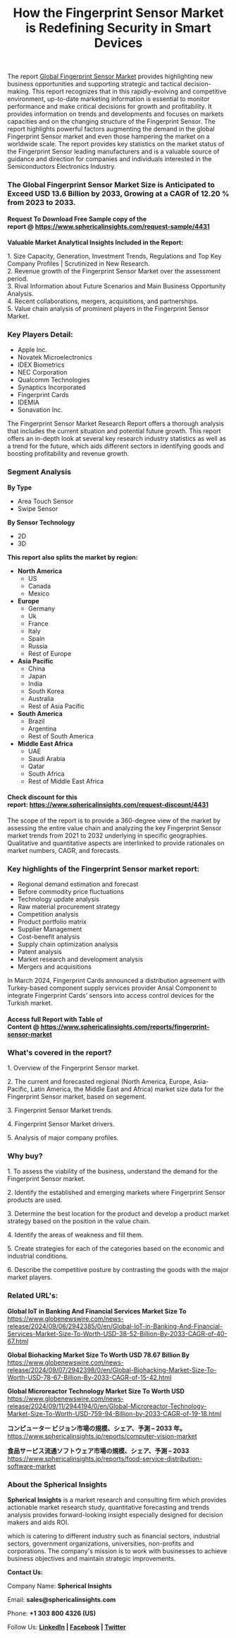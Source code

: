 <h1 style="text-align: center;">How the Fingerprint Sensor Market is Redefining Security in Smart Devices</h1>
<p>&nbsp;</p>
<p>The report&nbsp;<a href="https://www.sphericalinsights.com/reports/fingerprint-sensor-market" target="_blank" rel="noopener noreferrer">Global Fingerprint Sensor Market</a>&nbsp;provides highlighting new business opportunities and supporting strategic and tactical decision-making. This report recognizes that in this rapidly-evolving and competitive environment, up-to-date marketing information is essential to monitor performance and make critical decisions for growth and profitability. It provides information on trends and developments and focuses on markets capacities and on the changing structure of the Fingerprint Sensor. The report highlights powerful factors augmenting the demand in the global Fingerprint Sensor market and even those hampering the market on a worldwide scale. The report provides key statistics on the market status of the Fingerprint Sensor leading manufacturers and is a valuable source of guidance and direction for companies and individuals interested in the Semiconductors Electronics Industry.</p>
<h3>The Global Fingerprint Sensor Market Size is Anticipated to Exceed USD 13.6 Billion by 2033, Growing at a CAGR of 12.20 % from 2023 to 2033.</h3>
<h4>Request To Download Free Sample copy of the report&nbsp;@&nbsp;<a href="https://www.sphericalinsights.com/request-sample/4431" target="_blank" rel="noopener noreferrer">https://www.sphericalinsights.com/request-sample/4431</a></h4>
<p><strong>Valuable Market Analytical Insights Included in the Report:</strong></p>
<p>1. Size Capacity, Generation, Investment Trends, Regulations and Top Key Company Profiles | Scrutinized in New Research.<br />2. Revenue growth of the Fingerprint Sensor Market over the assessment period.<br />3. Rival Information about Future Scenarios and Main Business Opportunity Analysis.<br />4. Recent collaborations, mergers, acquisitions, and partnerships.<br />5. Value chain analysis of prominent players in the Fingerprint Sensor Market.</p>
<h3><strong>Key Players Detail:</strong></h3>
<ul>
<li>Apple Inc.</li>
<li>Novatek Microelectronics</li>
<li>IDEX Biometrics</li>
<li>NEC Corporation</li>
<li>Qualcomm Technologies</li>
<li>Synaptics Incorporated</li>
<li>Fingerprint Cards</li>
<li>IDEMIA</li>
<li>Sonavation Inc.</li>
</ul>
<p>The Fingerprint Sensor Market Research Report offers a thorough analysis that includes the current situation and potential future growth. This report offers an in-depth look at several key research industry statistics as well as a trend for the future, which aids different sectors in identifying goods and boosting profitability and revenue growth.</p>
<h3><strong>Segment Analysis</strong></h3>
<p><strong>By Type</strong></p>
<ul>
<li>Area Touch Sensor</li>
<li>Swipe Sensor</li>
</ul>
<p><strong>By Sensor Technology</strong></p>
<ul>
<li>2D</li>
<li>3D</li>
</ul>
<p><strong>This report also splits the market by region:</strong></p>
<ul>
<li><strong>North America</strong>
<ul>
<li>US</li>
<li>Canada</li>
<li>Mexico</li>
</ul>
</li>
<li><strong>Europe</strong>
<ul>
<li>Germany</li>
<li>Uk</li>
<li>France</li>
<li>Italy</li>
<li>Spain</li>
<li>Russia</li>
<li>Rest of Europe</li>
</ul>
</li>
<li><strong>Asia Pacific</strong>
<ul>
<li>China</li>
<li>Japan</li>
<li>India</li>
<li>South Korea</li>
<li>Australia</li>
<li>Rest of Asia Pacific</li>
</ul>
</li>
<li><strong>South America</strong>
<ul>
<li>Brazil</li>
<li>Argentina</li>
<li>Rest of South America</li>
</ul>
</li>
<li><strong>Middle East Africa</strong>
<ul>
<li>UAE</li>
<li>Saudi Arabia</li>
<li>Qatar</li>
<li>South Africa</li>
<li>Rest of Middle East Africa</li>
</ul>
</li>
</ul>
<h4>Check discount for this report:&nbsp;<a href="https://www.sphericalinsights.com/request-discount/4431" rel="nofollow">https://www.sphericalinsights.com/request-discount/4431</a></h4>
<p>The scope of the report is to provide a 360-degree view of the market by assessing the entire value chain and analyzing the key Fingerprint Sensor market trends from 2021 to 2032 underlying in specific geographies. Qualitative and quantitative aspects are interlinked to provide rationales on market numbers, CAGR, and forecasts.</p>
<h3><strong>Key highlights of the Fingerprint Sensor market report:</strong></h3>
<ul>
<li>Regional demand estimation and forecast</li>
<li>Before commodity price fluctuations</li>
<li>Technology update analysis</li>
<li>Raw material procurement strategy</li>
<li>Competition analysis</li>
<li>Product portfolio matrix</li>
<li>Supplier Management</li>
<li>Cost-benefit analysis</li>
<li>Supply chain optimization analysis</li>
<li>Patent analysis</li>
<li>Market research and development analysis</li>
<li>Mergers and acquisitions</li>
</ul>
<p>In March 2024, Fingerprint Cards announced a distribution agreement with Turkey-based component supply services provider Ansal Component to integrate Fingerprint Cards&rsquo; sensors into access control devices for the Turkish market.</p>
<h4>Access full Report with Table of Content&nbsp;@&nbsp;<a href="https://www.sphericalinsights.com/reports/fingerprint-sensor-market" target="_blank" rel="noopener noreferrer">https://www.sphericalinsights.com/reports/fingerprint-sensor-market</a></h4>
<h3><strong>What's covered in the report?</strong></h3>
<p>1. Overview of the Fingerprint Sensor market.</p>
<p>2. The current and forecasted regional (North America, Europe, Asia-Pacific, Latin America, the Middle East and Africa) market size data for the Fingerprint Sensor market, based on segement.</p>
<p>3. Fingerprint Sensor Market trends.</p>
<p>4. Fingerprint Sensor Market drivers.</p>
<p>5. Analysis of major company profiles.</p>
<h3><strong>Why buy?</strong></h3>
<p>1. To assess the viability of the business, understand the demand for the Fingerprint Sensor market.</p>
<p>2. Identify the established and emerging markets where Fingerprint Sensor products are used.</p>
<p>3. Determine the best location for the product and develop a product market strategy based on the position in the value chain.</p>
<p>4. Identify the areas of weakness and fill them.</p>
<p>5. Create strategies for each of the categories based on the economic and industrial conditions.</p>
<p>6. Describe the competitive posture by contrasting the goods with the major market players.</p>
<h3><strong>Related URL's:</strong></h3>
<p><strong>Global IoT in Banking And Financial Services Market Size To</strong><br /><a href="https://www.globenewswire.com/news-release/2024/09/06/2942385/0/en/Global-IoT-in-Banking-And-Financial-Services-Market-Size-To-Worth-USD-38-52-Billion-By-2033-CAGR-of-40-67.html" rel="nofollow">https://www.globenewswire.com/news-release/2024/09/06/2942385/0/en/Global-IoT-in-Banking-And-Financial-Services-Market-Size-To-Worth-USD-38-52-Billion-By-2033-CAGR-of-40-67.html</a>&nbsp;</p>
<p><strong>Global Biohacking Market Size To Worth USD 78.67 Billion By</strong><br /><a href="https://www.globenewswire.com/news-release/2024/09/07/2942398/0/en/Global-Biohacking-Market-Size-To-Worth-USD-78-67-Billion-By-2033-CAGR-of-15-42.html" rel="nofollow">https://www.globenewswire.com/news-release/2024/09/07/2942398/0/en/Global-Biohacking-Market-Size-To-Worth-USD-78-67-Billion-By-2033-CAGR-of-15-42.html</a>&nbsp;</p>
<p><strong>Global Microreactor Technology Market Size To Worth USD</strong><br /><a href="https://www.globenewswire.com/news-release/2024/09/11/2944194/0/en/Global-Microreactor-Technology-Market-Size-To-Worth-USD-759-94-Billion-by-2033-CAGR-of-19-18.html" rel="nofollow">https://www.globenewswire.com/news-release/2024/09/11/2944194/0/en/Global-Microreactor-Technology-Market-Size-To-Worth-USD-759-94-Billion-by-2033-CAGR-of-19-18.html</a>&nbsp;</p>
<p><strong>コンピューター ビジョン市場の規模、シェア、予測 &ndash; 2033 年。</strong><br /><a href="https://www.sphericalinsights.jp/reports/computer-vision-market" rel="nofollow">https://www.sphericalinsights.jp/reports/computer-vision-market</a>&nbsp;</p>
<p><strong>食品サービス流通ソフトウェア市場の規模、シェア、予測 &ndash; 2033</strong><br /><a href="https://www.sphericalinsights.jp/reports/food-service-distribution-software-market" rel="nofollow">https://www.sphericalinsights.jp/reports/food-service-distribution-software-market</a>&nbsp;</p>
<h3><strong>About the Spherical Insights</strong></h3>
<p><strong>Spherical Insights</strong>&nbsp;is a market research and consulting firm which provides actionable market research study, quantitative forecasting and trends analysis provides forward-looking insight especially designed for decision makers and aids ROI.</p>
<p>which is catering to different industry such as financial sectors, industrial sectors, government organizations, universities, non-profits and corporations. The company's mission is to work with businesses to achieve business objectives and maintain strategic improvements.</p>
<p><strong>Contact Us:</strong></p>
<p>Company Name:&nbsp;<strong>Spherical Insights</strong></p>
<p>Email:&nbsp;<strong>sales@sphericalinsights.com</strong></p>
<p>Phone:&nbsp;<strong>+1 303 800 4326 (US)</strong></p>
<p>Follow Us:&nbsp;<strong><a href="https://www.linkedin.com/company/spherical-insight/" rel="nofollow"><u>LinkedIn</u></a>&nbsp;|&nbsp;<a href="https://www.facebook.com/sphericalinsights22" rel="nofollow"><u>Facebook</u></a>&nbsp;|&nbsp;<a href="https://twitter.com/SInsights_US" rel="nofollow"><u>Twitter</u></a></strong></p>
<p>&nbsp;</p>
<p>&nbsp;</p>
